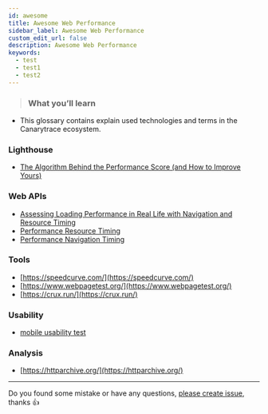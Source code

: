 ```yaml
---
id: awesome
title: Awesome Web Performance
sidebar_label: Awesome Web Performance
custom_edit_url: false
description: Awesome Web Performance
keywords:
  - test
  - test1
  - test2
---
```


> ### What you’ll learn

- This glossary contains explain used technologies and terms in the Canarytrace ecosystem.

### Lighthouse

- [The Algorithm Behind the Performance Score (and How to Improve Yours)](https://calibreapp.com/blog/how-performance-score-works)

### Web APIs

- [Assessing Loading Performance in Real Life with Navigation and Resource Timing](https://developers.google.com/web/fundamentals/performance/navigation-and-resource-timing)
- [Performance Resource Timing](https://developer.mozilla.org/en-US/docs/Web/API/PerformanceResourceTiming)
- [Performance Navigation Timing](https://developer.mozilla.org/en-US/docs/Web/API/PerformanceNavigationTiming)

### Tools
 
- [https://speedcurve.com/](https://speedcurve.com/)
- [https://www.webpagetest.org/](https://www.webpagetest.org/)
- [https://crux.run/](https://crux.run/)

### Usability
- [mobile usability test](https://search.google.com/test/mobile-friendly?id=W3KAzTwD4LLoglewG2Fclg)


### Analysis
- [https://httparchive.org/](https://httparchive.org/)

---

Do you found some mistake or have any questions, [please create issue](https://github.com/canarytrace/documentation/issues/new/choose), thanks 👍